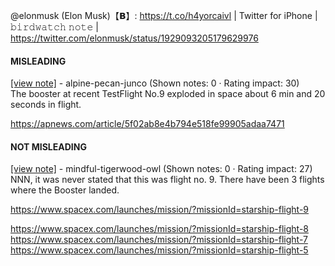 @elonmusk (Elon Musk)【𝗕】: https://t.co/h4yorcaivl | Twitter for iPhone | 𝚋𝚒𝚛𝚍𝚠𝚊𝚝𝚌𝚑 𝚗𝚘𝚝𝚎 | https://twitter.com/elonmusk/status/1929093205179629976

#### MISLEADING

[[view note]](https://x.com/i/birdwatch/n/1929231963266646508) - alpine-pecan-junco (Shown notes: 0 · Rating impact: 30)\
The booster at recent TestFlight No.9 exploded in space about 6 min and 20 seconds  in flight.

https://apnews.com/article/5f02ab8e4b794e518fe99905adaa7471

#### NOT MISLEADING

[[view note]](https://x.com/i/birdwatch/n/1929244385201586622) - mindful-tigerwood-owl (Shown notes: 0 · Rating impact: 27)\
NNN, it was never stated that this was flight no. 9. There have been 3 flights where the Booster landed. 

https://www.spacex.com/launches/mission/?missionId=starship-flight-9

https://www.spacex.com/launches/mission/?missionId=starship-flight-8
https://www.spacex.com/launches/mission/?missionId=starship-flight-7
https://www.spacex.com/launches/mission/?missionId=starship-flight-5
